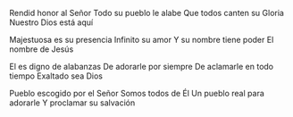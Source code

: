 Rendid honor al Señor
Todo su pueblo le alabe
Que todos canten su Gloria
Nuestro Dios está aquí

Majestuosa es su presencia
Infinito su amor
Y su nombre tiene poder
El nombre de Jesús

El es digno de alabanzas
De adorarle por siempre
De aclamarle en todo tiempo
Exaltado sea Dios

Pueblo escogido por el Señor
Somos todos de Él
Un pueblo real para adorarle
Y proclamar su salvación